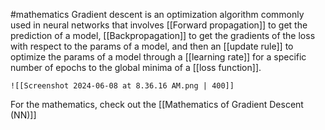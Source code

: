 #mathematics 
Gradient descent is an optimization algorithm commonly used in neural networks that involves [[Forward propagation]] to get the prediction of a model, [[Backpropagation]] to get the gradients of the loss with respect to the params of a model, and then an [[update rule]] to optimize the params of a model through a [[learning rate]] for a specific number of epochs to the global minima of a [[loss function]].

	![[Screenshot 2024-06-08 at 8.36.16 AM.png | 400]]

For the mathematics, check out the [[Mathematics of Gradient Descent (NN)]]


